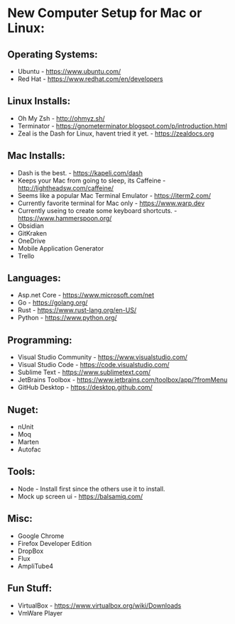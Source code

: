 # New Computer Setup for Mac or Linux:

## Operating Systems:
* Ubuntu - https://www.ubuntu.com/
* Red Hat - https://www.redhat.com/en/developers

## Linux Installs:
* Oh My Zsh - http://ohmyz.sh/
* Terminator - https://gnometerminator.blogspot.com/p/introduction.html
* Zeal is the Dash for Linux, havent tried it yet. -  https://zealdocs.org

## Mac Installs:
* Dash is the best. - https://kapeli.com/dash
* Keeps your Mac from going to sleep, its Caffeine - http://lightheadsw.com/caffeine/
* Seems like a popular Mac Terminal Emulator - https://iterm2.com/
* Currently favorite terminal for Mac only - https://www.warp.dev
* Currently useing to create some keyboard shortcuts. - https://www.hammerspoon.org/
* Obsidian
* GitKraken
* OneDrive
* Mobile Application Generator
* Trello

## Languages:
* Asp.net Core - https://www.microsoft.com/net
* Go - https://golang.org/
* Rust - https://www.rust-lang.org/en-US/
* Python - https://www.python.org/

## Programming:
* Visual Studio Community - https://www.visualstudio.com/
* Visual Studio Code - https://code.visualstudio.com/
* Sublime Text - https://www.sublimetext.com/
* JetBrains Toolbox - https://www.jetbrains.com/toolbox/app/?fromMenu
* GitHub Desktop - https://desktop.github.com/

## Nuget:
* nUnit
* Moq
* Marten
* Autofac

## Tools:
* Node - Install first since the others use it to install.
* Mock up screen ui - https://balsamiq.com/

## Misc:
* Google Chrome
* Firefox Developer Edition
* DropBox
* Flux
* AmpliTube4


## Fun Stuff:
* VirtualBox - https://www.virtualbox.org/wiki/Downloads
* VmWare Player 

